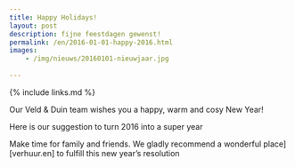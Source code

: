 ```yaml
---
title: Happy Holidays!
layout: post
description: fijne feestdagen gewenst!
permalink: /en/2016-01-01-happy-2016.html
images: 
    - /img/nieuws/20160101-nieuwjaar.jpg
    
---
```


{% include links.md %}

Our Veld & Duin team wishes you a happy, warm and cosy New Year!

Here is our suggestion to turn 2016 into a super year <br>

Make time for family and friends. We gladly recommend a wonderful place][verhuur.en] to fulfill this new year’s resolution


